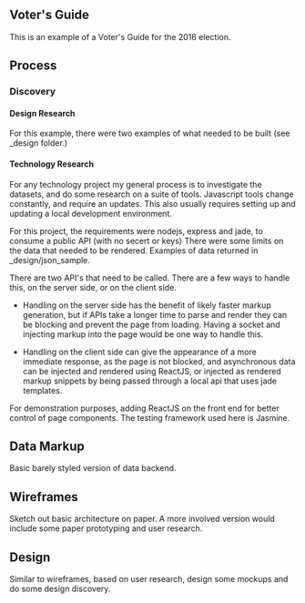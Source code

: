 ## Voter's Guide

This is an example of a Voter's Guide for the 2016 election.


## Process

### Discovery

#### Design Research
For this example, there were two examples of what needed to be built (see _design folder.)

#### Technology Research
For any technology project my general process is to investigate the datasets, and do some research on a suite of tools. Javascript tools change constantly, and require an updates. This also usually requires setting up and updating a local development environment.

For this project, the requirements were nodejs, express and jade, to consume a public API (with no secert or keys) There were some limits on the data that needed to be rendered. Examples of data returned in _design/json_sample.

There are two API's that need to be called. There are a few ways to handle this, on the server side, or on the client side. 
* Handling on the server side has the benefit of likely faster markup generation, but if APIs take a longer time to parse and render they can be blocking and prevent the page from loading. Having a socket and injecting markup into the page would be one way to handle this. 

* Handling on the client side can give the appearance of a more immediate response, as the page is not blocked, and asynchronous data can be injected and rendered using ReactJS, or injected as rendered markup snippets by being passed through a local api that uses jade templates. 

For demonstration purposes, adding ReactJS on the front end for better control of page components.
The testing framework used here is Jasmine.


## Data Markup
Basic barely styled version of data backend.

## Wireframes
Sketch out basic architecture on paper. A more involved version would include some paper prototyping and user research.

## Design
Similar to wireframes, based on user research, design some mockups and do some design discovery. 

